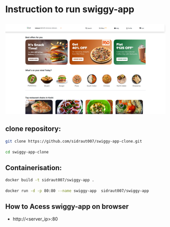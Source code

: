 # Instruction to run swiggy-app

![Login diagram](images/home.png)
---

## clone repository:
```bash
git clone https://github.com/sidraut007/swiggy-app-clone.git

cd swiggy-app-clone
```

## Containerisation:
```bash
docker build -t sidraut007/swiggy-app .

docker run -d -p 80:80 --name swiggy-app  sidraut007/swiggy-app
```

## How to Acess swiggy-app on browser
- http://<server_ip>:80
